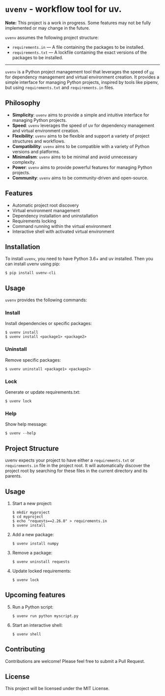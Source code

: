 # `uvenv` - workflow tool for uv.

**Note:** This project is a work in progress. Some features may not be fully implemented or may change in the future.

`uvenv` assumes the following project structure:

- `requirements.in` — A file containing the packages to be installed.
- `requirements.txt` — A lockfile containing the exact versions of the packages to be installed.

----------------

`uvenv` is a Python project management tool that leverages the speed of [`uv`](https://github.com/astral-sh/uv) for dependency management and virtual environment creation. It provides a simple interface for managing Python projects, inspired by tools like pipenv, but using `requirements.txt` and `requirements.in` files.

## Philosophy

- **Simplicity**: `uvenv` aims to provide a simple and intuitive interface for managing Python projects.
- **Speed**: `uvenv` leverages the speed of uv for dependency management and virtual environment creation.
- **Flexibility**: `uvenv` aims to be flexible and support a variety of project structures and workflows.
- **Compatibility**: `uvenv` aims to be compatible with a variety of Python versions and platforms.
- **Minimalism**: `uvenv` aims to be minimal and avoid unnecessary complexity.
- **Power**: `uvenv` aims to provide powerful features for managing Python projects.
- **Community**: `uvenv` aims to be community-driven and open-source.

## Features

- Automatic project root discovery
- Virtual environment management
- Dependency installation and uninstallation
- Requirements locking
- Command running within the virtual environment
- Interactive shell with activated virtual environment

## Installation

To install `uvenv`, you need to have Python 3.6+ and uv installed. Then you can install uvenv using pip:

```shell
$ pip install uvenv-cli
```

## Usage

`uvenv` provides the following commands:

### Install

Install dependencies or specific packages:

```
$ uvenv install
$ uvenv install <package1> <package2>
```

### Uninstall

Remove specific packages:

```
$ uvenv uninstall <package1> <package2>
```

### Lock

Generate or update requirements.txt:

```
$ uvenv lock
```


### Help

Show help message:

```
$ uvenv --help
```

## Project Structure

uvenv expects your project to have either a `requirements.txt` or `requirements.in` file in the project root. It will automatically discover the project root by searching for these files in the current directory and its parents.

## Usage

1. Start a new project:
   ```shell
   $ mkdir myproject
   $ cd myproject
   $ echo "requests==2.26.0" > requirements.in
   $ uvenv install
   ```

2. Add a new package:
   ```shell
   $ uvenv install numpy
   ```

3. Remove a package:
   ```shell
   $ uvenv uninstall requests
   ```

4. Update locked requirements:
   ```shell
   $ uvenv lock
   ```

## Upcoming features

5. Run a Python script:
   ```shell
   $ uvenv run python myscript.py
   ```

6. Start an interactive shell:
   ```shell
   $ uvenv shell
   ```

## Contributing

Contributions are welcome! Please feel free to submit a Pull Request.

## License

This project will be licensed under the MIT License.
